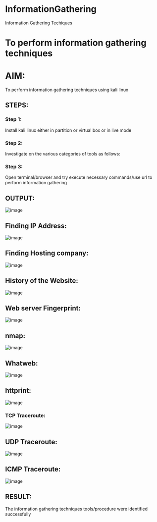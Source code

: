 # InformationGathering
Information Gathering Techiques

# To perform information gathering techniques

# AIM:

To perform information gathering techniques using kali linux 

## STEPS:

### Step 1:

Install kali linux either in partition or virtual box or in live mode

### Step 2:

Investigate on the various categories of tools as follows:

### Step 3:
Open terminal/browser and try execute necessary commands/use url to perform information gathering


## OUTPUT:


![image](https://github.com/Srujana0303/InformationGathering/assets/132996836/4892ad09-c4a2-4987-8c18-857af5e01623)

## Finding IP Address:


![image](https://github.com/Srujana0303/InformationGathering/assets/132996836/8c6ee676-81a4-4d6d-bcf8-e13d30803b8f)

## Finding Hosting company:


![image](https://github.com/Srujana0303/InformationGathering/assets/132996836/aeb0b58f-1a86-41cd-89e2-1d86f97ee863)


## History of the Website:

![image](https://github.com/Srujana0303/InformationGathering/assets/132996836/678a0371-bae3-494c-a053-16ac35ec47d6)


## Web server Fingerprint:

![image](https://github.com/Srujana0303/InformationGathering/assets/132996836/6f4676ed-35cf-4aa8-bc24-36196ca95787)

## nmap:

![image](https://github.com/Srujana0303/InformationGathering/assets/132996836/860f92dd-8a46-46bf-b2d4-5f710133e737)


## Whatweb:

![image](https://github.com/Srujana0303/InformationGathering/assets/132996836/f6919cdf-980a-4555-a8e3-6cc73cb95911)


## httprint:

![image](https://github.com/Srujana0303/InformationGathering/assets/132996836/88adb3e1-5fdb-4363-9cc2-ae50ca7e88f2)


### TCP Traceroute:

![image](https://github.com/Srujana0303/InformationGathering/assets/132996836/7a992417-6140-45c9-ac87-f302b5750dc5)


## UDP Traceroute:

![image](https://github.com/Srujana0303/InformationGathering/assets/132996836/9fcec69f-6128-4006-a4f3-1b5ed25679dc)

## ICMP Traceroute:

![image](https://github.com/Srujana0303/InformationGathering/assets/132996836/8d21ee6f-11e0-4acf-b570-8deb552cadcb)


## RESULT:
The information gathering techniques tools/procedure were  identified successfully
